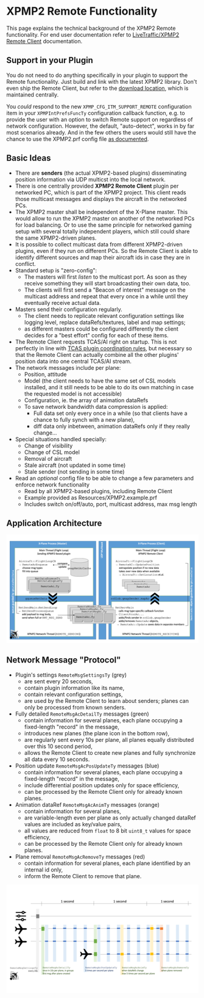 XPMP2 Remote Functionality
==

This page explains the technical background of the XPMP2 Remote functionality.
For end user documentation refer to
[LiveTraffic/XPMP2 Remote Client](https://twinfan.gitbook.io/livetraffic/setup/installation/xpmp2-remote-client)
documentation.

## Support in your Plugin ##

You do not need to do anything specifically in your plugin to support
the Remote functionality. Just build and link with the latest XPMP2 library.
Don't even ship the Remote Client, but refer to the
[download location](https://forums.x-plane.org/index.php?/files/file/67797-xpmp2-remote-client/),
which is maintained centrally.

You _could_ respond to the new `XPMP_CFG_ITM_SUPPORT_REMOTE` configuration
item in your `XPMPIntPrefsFuncTy` configuration callback function, e.g. to provide the
user with an option to switch Remote support on regardless of
network configuration. However, the default, "auto-detect", works in by far
most scenarios already. And in the few others the users would still have
the chance to use the XPMP2.prf config file
[as documented](https://twinfan.gitbook.io/livetraffic/setup/installation/xpmp2-remote-client#adjusting-network-configuration).

## Basic Ideas ##

- There are **senders** (the actual XPMP2-based plugins) disseminating position information via UDP multicst into the local network.
- There is one centrally provided **XPMP2 Remote Client** plugin per networked PC,
  which is part of the XPMP2 project. This client reads those multicast messages
  and displays the aircraft in the networked PCs.
- The XPMP2 master shall be independent of the X-Plane master.
  This would allow to run the XPMP2 master on another of the networked PCs for
  load balancing. Or to use the same principle for networked gaming setup with
  several totally independent players, which still could share the same
  XPMP2-driven planes.
- It is possible to collect multicast data from different XPMP2-driven plugins,
  even if they run on different PCs. So the Remote Client is able to identify
  different sources and map their aircraft ids in case they are in conflict.
- Standard setup is "zero-config":
    - The masters will first _listen_ to the multicast port. As soon as they
      receive something they will start broadcasting their own data, too.
    - The clients will first send a "Beacon of interest" message on the multicast
      address and repeat that every once in a while until they eventually
      receive actual data.
- Masters send their configuration regularly.
    - The client needs to replicate relevant configuration settings like
      logging level, replace dataRefs/textures, label and map settings;
    - as different masters could be configured differently the client decides
      for a "best effort" config for each of these items.
- The Remote Client requests TCAS/AI right on startup. This is not perfectly
  in line with [TCAS plugin coordination rules](https://developer.x-plane.com/article/overriding-tcas-and-providing-traffic-information/#Plugin_coordination),
  but necessary so that the Remote Client can actually combine all the other
  plugins' position data into one central TCAS/AI stream.
- The network messages include per plane:
    - Position, attitude
    - Model (the client needs to have the same set of CSL models installed,
      and it still needs to be able to do its own matching in case the
      requested model is not accessible)
    - Configuration, ie. the array of animation dataRefs
    - To save network bandwidth data compression is applied:
        - Full data set only every once in a while (so that clients have a chance
          to fully synch with a new plane),
        - diff data only inbetween, animation dataRefs only if they really change...
- Special situations handled specially:
    - Change of visibility
    - Change of CSL model
    - Removal of aircraft
    - Stale aircraft (not updated in some time)
    - Stale sender (not sending in some time)
- Read an _optional_ config file to be able to change a few parameters and
  enforce network functionality
    - Read by all XPMP2-based plugins, including Remote Client
    - Example provided as Resources/XPMP2.example.prf
    - Includes switch on/off/auto, port, multicast address, max msg length

## Application Architecture ##

![XPMP2 Remote Architecture](pic/XPMP2_Remote_Architecture.png)

## Network Message "Protocol" ##

- Plugin's settings `RemoteMsgSettingsTy` (grey)
    - are sent every 20 seconds,
    - contain plugin information like its name,
    - contain relevant configuration settings,
    - are used by the Remote Client to learn about senders;
      planes can only be processed from known senders.
- Fully detailed `RemoteMsgAcDetailTy` messages (green)
    - contain information for several planes, each plane occupying a
      fixed-length "record" in the message,
    - introduces new planes (the plane icon in the bottom row),
    - are regularly sent every 10s per plane, all planes equally distributed
      over this 10 second period,
    - allows the Remote Client to create new planes and fully synchronize
      all data every 10 seconds.
- Position update `RemoteMsgAcPosUpdateTy` messages (blue)
    - contain information for several planes, each plane occupying a
      fixed-length "record" in the message,
    - include differential position updates only for space efficiency,
    - can be processed by the Remote Client only for already known planes.
- Animation dataRef `RemoteMsgAcAnimTy` messages (orange)
    - contain information for several planes,
    - are variable-length even per plane as only actually changed dataRef
      values are included as key/value pairs,
    - all values are reduced from `float` to 8 bit `uint8_t` values for
      space efficiency,
    - can be processed by the Remote Client only for already known planes.
- Plane removal `RemoteMsgAcRemoveTy` messages (red)
    - contain information for several planes, each plane identified by an
      internal id only,
    - inform the Remote Client to remove that plane.

![XPMP2 Network Messages](pic/XPMP2_Remote_Messages.png)
